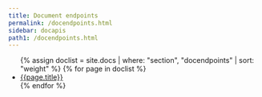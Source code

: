 ```yaml
---
title: Document endpoints
permalink: /docendpoints.html
sidebar: docapis
path1: /docendpoints.html
---
```


<ul class="onPageMinitoc">
{% assign doclist = site.docs | where: "section", "docendpoints" | sort: "weight" %}
{% for page in doclist %}
<li><a href="{{page.permalink | remove: "/" }}">{{page.title}}</a></li>
{% endfor %}
</ul>

